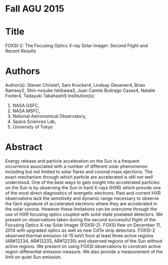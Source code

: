 Fall AGU 2015
=============

Title
=====
FOXSI-2: The Focusing Optics X-ray Solar Imager: Second Flight and Recent Results

Authors
=======
Author(s): Steven Christe1, Sam Krucker4, Lindsay Glesener4, Brian Ramsey2, Shin-nosuke Ishikawa3, 
Juan Camilo Buitrago Casas4, Natalie Foster4, Tadayuki Takahashi5
Institution(s): 
  1. NASA GSFC, 
  2. NASA MSFC, 
  3. National Astronomical Observatory, 
  4. Space Sciences Lab, 
  5. University of Tokyo

Abstract
========
Energy release and particle acceleration on the Sun is a frequent occurrence associated with a number of different
solar phenomenon including but not limited to solar flares and coronal mass ejections. The exact mechanism through
which particle are accelerated is still not well understood. One of the best ways to gain insight into accelerated
particles on the Sun is by observing the Sun in hard X-rays (HXR) which provide one of the most direct diagnostics of
energetic electrons. Past and current HXR observations lack the sensitivity and dynamic range necessary to observe
the faint signature of accelerated electrons where they are accelerated in the solar corona. However these 
limitations can be overcome through the use of HXR focusing optics coupled with solid-state pixelated detectors. We
present on observations taken during the second successful flight of the Focusing Optics X-ray Solar Imager (FOXSI-2). FOXSI flew on December 11, 2014 with upgraded optics as well as new CdTe strip detectors. FOXSI-2 observed thermal
emission (4-15 keV) from at least three active regions (AR#12234, AR#12233, AR#12235) and observed regions of the Sun without active regions. We present on using FOXSI observations to constrain active region differential emission measure. We also provide a measurement of the limit on quiet Sun emission.
